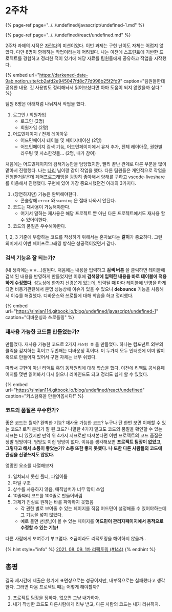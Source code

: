 # 2주차

{% page-ref page="../../undefined/javascript/undefined-1.md" %}

{% page-ref page="../../undefined/react/undefined.md" %}

2주차 과제의 시작은 [자란다](https://jaranda.kr/)의 미션이었다.‌ 이번 과제는 구현 난이도 자체는 어렵지 않았다. 다만 8명이 함께하는 작업이라는게 어려웠다. 나는 이전에 스프린트에 기반한 프로젝트를 경험하고 정리한 적이 있기에 해당 자료를 팀원들에게 공유하고 작업을 시작했다.

{% embed url="https://darkened-date-9ab.notion.site/cb2afd2e945047fd8c77d998b25f2fd9" caption="팀원들한테 공유한 내용. 깃 사용법도 정리해놔서 읽어보셨다면 아마 도움이 되지 않았을까 싶다." %}

팀원 8명은 아래처럼 나눠져서 작업을 했다.

1. 로그인 / 회원가입
   * 로그인 \(2명\)
   * 회원가입 \(2명\)
2. 어드민페이지 / 전체 레이아웃
   * 어드민페이지 테이블 및 페이지네이션 \(2명\)
   * 어드민페이지 검색 기능, 어드민페이지에서 유저 추가, 전체 레이아웃, 권한별 라우팅 및 사소한것들... \(2명, 내가 참여\) 

처음에는 어드민페이지의 검색기능만을 담당했지만, 빨리 끝난 관계로 다른 부분을 많이 맡아서 진행했다. 나는 [나리](https://shu-shu-bear.tistory.com/) 님이랑 같이 작업을 했다. 다른 팀원들은 개인적으로 작업을 진행한거같은데 페어프로그래밍을 굉장히 좋아해서 양해를 구하고 vscode-liveshare 를 이용해서 진행했다. 구현에 있어 가장 중요시했던건 아래의 3가지다.

1. \(당연하지만\) 기능은 완벽해야한다.
   * 콘솔창에 `error` 와 `warning` 은 절대 나와서 안된다.
2. 코드는 재사용이 가능해야한다.
   * 여기서 말하는 재사용은 해당 프로젝트 뿐 아닌 다른 프로젝트에서도 재사용 할 수 있어야한다.
3. 코드의 품질은 우수해야한다.

1, 2, 3 기준에 부합하는 코드를 작성하기 위해서는 혼자보다는 **같이**가 중요하다. 그런 의미에서 이번 페어프로그래밍 방식은 성공적이었던거 같다.

### 검색 기능은 잘 되는가?

\(내 생각에는ㅎㅎ...\)잘된다. 처음에는 내용을 입력하고 **검색 버튼** 을 클릭하면 테이블에 검색 된 내용을 반영하게 만들었지만 이후에 **검색창에 입력한 내용을 바로 테이블에 적용하게 수정했다.** 성능상에 한가지 신경쓴게 있는데, 입력될 때 마다 테이블에 반영을 하게 되면 비동기관련해서 분명 성능상에 이슈가 있을 수 있으니 **debounce** 기능을 사용해서 이슈를 해결했다. 디바운스와 쓰로틀에 대해 학습을 하고 정리했다.

{% embed url="https://simian114.gitbook.io/blog/undefined/javascript/undefined-1" caption="디바운싱과 쓰로틀링" %}

### 재사용 가능한 코드를 만들었는가?

만들었다. 재사용 가능한 코드로 2가지 `커스텀 훅` 을 만들었다. 하나는 컴포넌트 외부의 클릭을 감지하는 훅이고 두번째는 디바운싱 훅이다. 이 두가지 모두 인터넷에 이미 많이 훅으로 만들어져 있어서 구현 자체는 너무 쉬웠다.

따라서 구현이 아닌 리액트 훅의 동작원리에 대해 학습을 했다. 이전에 리액트 공식홈페이지를 몇번 읽어봐서 다시 읽으니 리마인드도 되고 정리도 쉽게 할 수 있었다.

{% embed url="https://simian114.gitbook.io/blog/undefined/react/undefined" caption="커스텀훅을 만들어봅시다!" %}

### 코드의 품질은 우수한가?

좋은 코드는 뭘까? 완벽한 기능? 재사용 가능한 코드? 누구나 단 한번 보면 이해할 수 있는 코드? 로직 분리가 잘 된 코드? 나열한 4가지 말고도 코드의 품질을 확인할 수 있는 지표는 더 있겠지만 만약 위 4가지 지표로만 따져본다면 이번 프로젝트의 코드 품질은 정말 엉망이다. 엉망도 이런 엉망이 없다. 이유를 생각해보면 **프로젝트 팀장이 없었고, 그렇다고 해서 소통이 좋았는가? 소통 또한 좋지 못했다. 나 또한 다른 사람들의 코드에 관심을 신경쓰지도 않았다.**

엉망인 요소를 나열해보자

1. 일치되지 못한 폴더, 파일이름
2. 파일 구조
3. 상수를 사용하지 않음, 매직넘버가 너무 많이 쓰임
4. 10줄짜리 코드를 100줄로 만들어버림
5. 과제가 진실로 원하는 바를 파악하지 못했음
   * 각 권한 별로 보여줄 수 있는 페이지를 직접 어드민이 설정해줄 수 있어야하는데 그 기능을 넣지 않았다.
   * 예로 들면 선생님이 볼 수 있는 페이지를 **어드민이 관리자페이지에서 동적으로 수정할 수 있는 기능!**

다른 사람에게 보여주기 부끄럽다. 조금이라도 리팩토링을 해야하지 않을까..

{% hint style="info" %}
[2021. 08. 09. 1차 리팩토링 \(\#144\)](https://github.com/wanted-preonboarding-TEAM2/JARANDA/pull/144)
{% endhint %}

## 총평

결국 제시간에 제출은 했기에 표면상으로는 성공이지만, 내부적으로는 실패했다고 생각한다. 그러면 다음 프로젝트 때는 어떻게 해야할까?

1. 프로젝트 팀장을 정하자. 없으면 그냥 내가하자.
2. 내가 작성한 코드도 다른사람에게 리뷰 받고, 다른 사람의 코드는 내가 리뷰하자.

